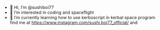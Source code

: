- 👋 Hi, I’m @sushiboi77
- 👀 I’m interested in coding and spaceflight
- 🌱 I’m currently learning how to use kerboscript in kerbal space program
find me at https://www.instagram.com/sushi.boi77_official/ and 

<!---
sushiboi77/sushiboi77 is a ✨ special ✨ repository because its `README.md` (this file) appears on your GitHub profile.
You can click the Preview link to take a look at your changes.
--->
